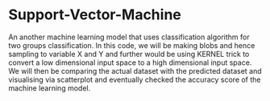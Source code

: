 # Support-Vector-Machine
An another machine learning model that uses classification algorithm for two groups classification.
In this code, we will be making blobs and hence sampling to variable X and Y and further would be using KERNEL trick to convert a low dimensional input space to a high dimensional input space. We will then be comparing the actual dataset with the predicted dataset and visualising via scatterplot and eventually checked the accuracy score of the machine learning model.
